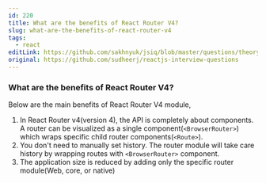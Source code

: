 ```yaml
---
id: 220
title: What are the benefits of React Router V4?
slug: what-are-the-benefits-of-react-router-v4
tags:
  - react
editLink: https://github.com/sakhnyuk/jsiq/blob/master/questions/theory/react/220.md
original: https://github.com/sudheerj/reactjs-interview-questions
---
```


### What are the benefits of React Router V4?

Below are the main benefits of React Router V4 module,

1. In React Router v4(version 4), the API is completely about components. A router can be visualized as a single component(`<BrowserRouter>`) which wraps specific child router components(`<Route>`).
2. You don't need to manually set history. The router module will take care history by wrapping routes with `<BrowserRouter>` component.
3. The application size is reduced by adding only the specific router module(Web, core, or native)